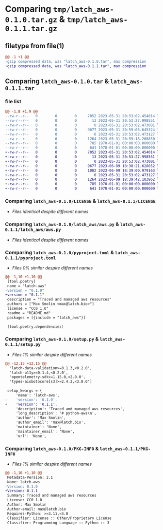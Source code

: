 # Comparing `tmp/latch_aws-0.1.0.tar.gz` & `tmp/latch_aws-0.1.1.tar.gz`

## filetype from file(1)

```diff
@@ -1 +1 @@
-gzip compressed data, was "latch_aws-0.1.0.tar", max compression
+gzip compressed data, was "latch_aws-0.1.1.tar", max compression
```

## Comparing `latch_aws-0.1.0.tar` & `latch_aws-0.1.1.tar`

### file list

```diff
@@ -1,8 +1,9 @@
--rw-r--r--   0        0        0     7052 2023-05-31 20:53:02.454014 latch_aws-0.1.0/LICENSE
--rw-r--r--   0        0        0       13 2023-05-31 20:53:27.998551 latch_aws-0.1.0/README.md
--rw-r--r--   0        0        0        0 2023-05-31 20:53:02.473001 latch_aws-0.1.0/latch_aws/__init__.py
--rw-r--r--   0        0        0     9677 2023-05-31 20:59:03.645324 latch_aws-0.1.0/latch_aws/aws.py
--rw-r--r--   0        0        0        0 2023-05-31 20:53:02.473127 latch_aws-0.1.0/latch_aws/py.typed
--rw-r--r--   0        0        0     1264 2023-05-31 20:59:18.208850 latch_aws-0.1.0/pyproject.toml
--rw-r--r--   0        0        0      785 1970-01-01 00:00:00.000000 latch_aws-0.1.0/setup.py
--rw-r--r--   0        0        0      641 1970-01-01 00:00:00.000000 latch_aws-0.1.0/PKG-INFO
+-rw-r--r--   0        0        0     7052 2023-05-31 20:53:02.454014 latch_aws-0.1.1/LICENSE
+-rw-r--r--   0        0        0       13 2023-05-31 20:53:27.998551 latch_aws-0.1.1/README.md
+-rw-r--r--   0        0        0        0 2023-05-31 20:53:02.473001 latch_aws-0.1.1/latch_aws/__init__.py
+-rw-r--r--   0        0        0     9677 2023-06-09 18:38:21.628052 latch_aws-0.1.1/latch_aws/aws.py
+-rw-r--r--   0        0        0     1082 2023-06-09 18:39:00.979163 latch_aws-0.1.1/latch_aws/client_pool.py
+-rw-r--r--   0        0        0        0 2023-05-31 20:53:02.473127 latch_aws-0.1.1/latch_aws/py.typed
+-rw-r--r--   0        0        0     1264 2023-06-09 18:39:42.103862 latch_aws-0.1.1/pyproject.toml
+-rw-r--r--   0        0        0      785 1970-01-01 00:00:00.000000 latch_aws-0.1.1/setup.py
+-rw-r--r--   0        0        0      641 1970-01-01 00:00:00.000000 latch_aws-0.1.1/PKG-INFO
```

### Comparing `latch_aws-0.1.0/LICENSE` & `latch_aws-0.1.1/LICENSE`

 * *Files identical despite different names*

### Comparing `latch_aws-0.1.0/latch_aws/aws.py` & `latch_aws-0.1.1/latch_aws/aws.py`

 * *Files identical despite different names*

### Comparing `latch_aws-0.1.0/pyproject.toml` & `latch_aws-0.1.1/pyproject.toml`

 * *Files 0% similar despite different names*

```diff
@@ -1,10 +1,10 @@
 [tool.poetry]
 name = "latch-aws"
-version = "0.1.0"
+version = "0.1.1"
 description = "Traced and managed aws resources"
 authors = ["Max Smolin <max@latch.bio>"]
 license = "CC0 1.0"
 readme = "README.md"
 packages = [{include = "latch_aws"}]
 
 [tool.poetry.dependencies]
```

### Comparing `latch_aws-0.1.0/setup.py` & `latch_aws-0.1.1/setup.py`

 * *Files 1% similar despite different names*

```diff
@@ -12,15 +12,15 @@
  'latch-data-validation>=0.1.3,<0.2.0',
  'latch-o11y>=0.1.4,<0.2.0',
  'opentelemetry-sdk>=1.15.0,<2.0.0',
  'types-aiobotocore[s3]>=2.4.2,<3.0.0']
 
 setup_kwargs = {
     'name': 'latch-aws',
-    'version': '0.1.0',
+    'version': '0.1.1',
     'description': 'Traced and managed aws resources',
     'long_description': '# python-aws\n',
     'author': 'Max Smolin',
     'author_email': 'max@latch.bio',
     'maintainer': 'None',
     'maintainer_email': 'None',
     'url': 'None',
```

### Comparing `latch_aws-0.1.0/PKG-INFO` & `latch_aws-0.1.1/PKG-INFO`

 * *Files 1% similar despite different names*

```diff
@@ -1,10 +1,10 @@
 Metadata-Version: 2.1
 Name: latch-aws
-Version: 0.1.0
+Version: 0.1.1
 Summary: Traced and managed aws resources
 License: CC0 1.0
 Author: Max Smolin
 Author-email: max@latch.bio
 Requires-Python: >=3.11,<4.0
 Classifier: License :: Other/Proprietary License
 Classifier: Programming Language :: Python :: 3
```

